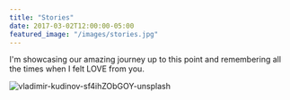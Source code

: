 ```yaml
---
title: "Stories"
date: 2017-03-02T12:00:00-05:00
featured_image: "/images/stories.jpg"
---
```

I'm showcasing our amazing journey up to this point and remembering all the times when I felt LOVE from you.

![vladimir-kudinov-sf4ihZObGOY-unsplash](https://user-images.githubusercontent.com/69252134/200132333-3c884659-4886-4338-85b5-c6ecd9bf4bb4.jpg)
